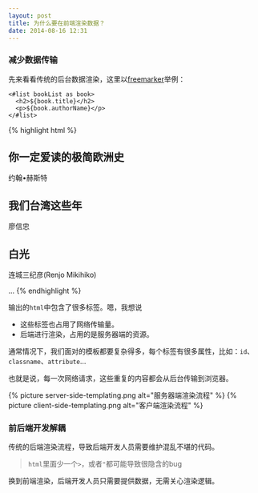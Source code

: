 ```yaml
---
layout: post
title: 为什么要在前端渲染数据？
date: 2014-08-16 12:31
---
```


### 减少数据传输
先来看看传统的后台数据渲染，这里以[freemarker](http://freemarker.org/)举例：

    <#list bookList as book>
      <h2>${book.title}</h2>
      <p>${book.authorName}</p>
    </#list>


{% highlight html %}
<!-- 输出结果为 -->

<h2>你一定爱读的极简欧洲史</h2>
<p>约翰•赫斯特</p>
<h2>我们台湾这些年</h2>
<p>廖信忠</p>
<h2>白光</h2>
<p>连城三纪彦(Renjo Mikihiko)</p>
...
{% endhighlight %}

输出的<code>html</code>中包含了很多标签。嗯，我想说

- 这些标签也占用了网络传输量。
- 后端进行渲染，占用的是服务器端的资源。

通常情况下，我们面对的模板都要复杂得多，每个标签有很多属性，比如：<code>id</code>、<code>classname</code>、<code>attribute</code>...

也就是说，每一次网络请求，这些重复的内容都会从后台传输到浏览器。


{% picture server-side-templating.png alt="服务器端渲染流程" %}
{% picture client-side-templating.png alt="客户端渲染流程" %}

### 前后端开发解耦
传统的后端渲染流程，导致后端开发人员需要维护混乱不堪的代码。
>   <code>html</code>里面少一个<code>></code>，或者<code>"</code>都可能导致很隐含的bug

换到前端渲染，后端开发人员只需要提供数据，无需关心渲染逻辑。
